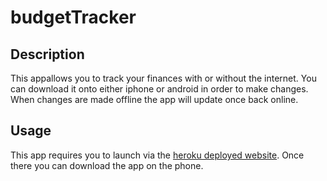 # budgetTracker

## Description

This appallows you to track your finances with or without the internet. You can download it onto either iphone or android in order to make changes. When changes are made offline the app will update once back online.

## Usage

This app requires you to launch via the [heroku deployed website](https://budget-tracking-fun.herokuapp.com/). Once there you can download the app on the phone.

